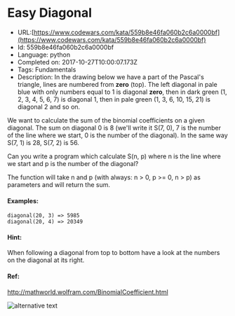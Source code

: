# Easy Diagonal

 - URL:[https://www.codewars.com/kata/559b8e46fa060b2c6a0000bf](https://www.codewars.com/kata/559b8e46fa060b2c6a0000bf)
 - Id: 559b8e46fa060b2c6a0000bf
 - Language: python
 - Completed on: 2017-10-27T10:00:07.173Z
 - Tags: Fundamentals
 - Description:
In the drawing below we have a part of the Pascal's triangle, lines are numbered from **zero** (top).
The left diagonal in pale blue with only numbers equal to 1 is diagonal **zero**, then in dark green 
(1, 2, 3, 4, 5, 6, 7) is diagonal 1, then in pale green (1, 3, 6, 10, 15, 21) is
diagonal 2 and so on.

We want to calculate the sum of the binomial coefficients on a given diagonal.
The sum on diagonal 0 is 8 (we'll write it S(7, 0), 7 is the number of the line where we start, 
0 is the number of the diagonal). In the same way S(7, 1) is 28, S(7, 2) is 56.

Can you write a program which calculate S(n, p) where n is the line where we start and p 
is the number of the diagonal?

The function will take n and p (with always: n > 0, p >= 0, n > p) as parameters and will return the sum.

#### Examples:

```
diagonal(20, 3) => 5985
diagonal(20, 4) => 20349
```
#### Hint:

When following a diagonal from top to bottom have a look at the numbers on the diagonal at its right.

#### Ref:

http://mathworld.wolfram.com/BinomialCoefficient.html

![alternative text](http://i.imgur.com/eUGaNvIm.jpg)


